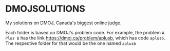 # DMOJSOLUTIONS
My solutions on DMOJ, Canada's biggest online judge.

Each folder is based on DMOJ's problem code. For example, the problem ```A Plus B``` has the link https://dmoj.ca/problem/aplusb, which has code ```aplusb```. The respective folder for that would be the one named ```aplusb```
